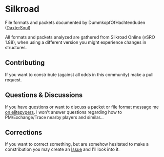 # Silkroad

File formats and packets documented by DummkopfOfHachtenduden ([DaxterSoul](http://www.elitepvpers.com/forum/members/1084164-daxtersoul.html)) 

All formats and packets analyzed are gathered from Silkroad Online (vSRO 1.88), when using a different version you might experience changes in structures.

## Contributing
If you want to constribute (against all odds in this community) make a pull request.

## Questions & Discussions
If you have questions or want to discuss a packet or file format [message me  on elitepvpers](http://www.elitepvpers.com/forum/private.php?do=newpm&u=1084164). 
I won't answer questions regarding how to PM/Exchange/Trace nearby players and similar...

## Corrections
If you want to correct something, but are somehow hesitated to make a constribution you may create an [Issue](https://github.com/DummkopfOfHachtenduden/Silkroad/issues) and I'll look into it.
